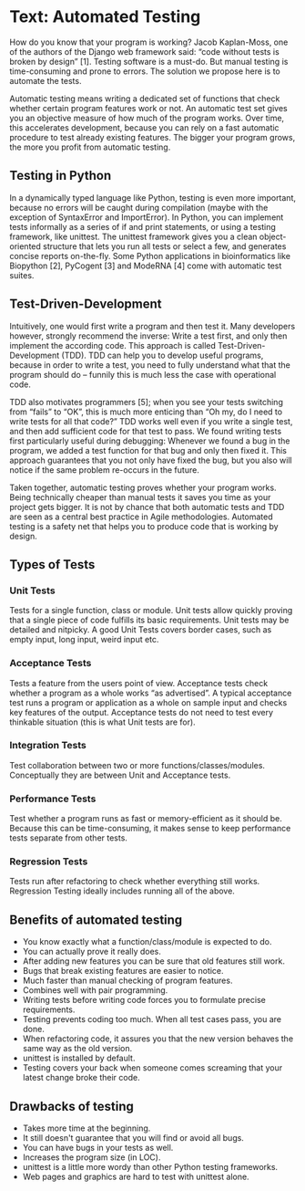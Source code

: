 # Text: Automated Testing
How do you know that your program is working? Jacob Kaplan-Moss, one of the authors of the Django web framework said: “code without tests is broken by design” [1]. Testing software is a must-do. But manual testing is time-consuming and prone to errors. The solution we propose here is to automate the tests.

Automatic testing means writing a dedicated set of functions that check whether certain program features work or not. An automatic test set gives you an objective measure of how much of the program works. Over time, this accelerates development, because you can rely on a fast automatic procedure to test already existing features. The bigger your program grows, the more you profit from automatic testing.

## Testing in Python

In a dynamically typed language like Python, testing is even more important, because no errors will be caught during compilation (maybe with the exception of SyntaxError and ImportError). In Python, you can implement tests informally as a series of if and print statements, or using a testing framework, like unittest. The unittest framework gives you a clean object-oriented structure that lets you run all tests or select a few, and generates concise reports on-the-fly. Some Python applications in bioinformatics like Biopython [2], PyCogent [3] and ModeRNA [4] come with automatic test suites.

## Test-Driven-Development

Intuitively, one would first write a program and then test it. Many developers however, strongly recommend the inverse: Write a test first, and only then implement the according code. This approach is called Test-Driven-Development (TDD). TDD can help you to develop useful programs, because in order to write a test, you need to fully understand what that the program should do – funnily this is much less the case with operational code.

TDD also motivates programmers [5]; when you see your tests switching from “fails” to “OK”, this is much more enticing than “Oh my, do I need to write tests for all that code?” TDD works well even if you write a single test, and then add sufficient code for that test to pass. We found writing tests first particularly useful during debugging: Whenever we found a bug in the program, we added a test function for that bug and only then fixed it. This approach guarantees that you not only have fixed the bug, but you also will notice if the same problem re-occurs in the future.

Taken together, automatic testing proves whether your program works. Being technically cheaper than manual tests it saves you time as your project gets bigger. It is not by chance that both automatic tests and TDD are seen as a central best practice in Agile methodologies. Automated testing is a safety net that helps you to produce code that is working by design.

## Types of Tests

### Unit Tests
Tests for a single function, class or module. Unit tests allow quickly proving that a single piece of code fulfills its basic requirements. Unit tests may be detailed and nitpicky. A good Unit Tests covers border cases, such as empty input, long input, weird input etc.

### Acceptance Tests
Tests a feature from the users point of view. Acceptance tests check whether a program as a whole works “as advertised”. A typical acceptance test runs a program or application as a whole on sample input and checks key features of the output. Acceptance tests do not need to test every thinkable situation (this is what Unit tests are for).

### Integration Tests
Test collaboration between two or more functions/classes/modules. Conceptually they are between Unit and Acceptance tests.

### Performance Tests
Test whether a program runs as fast or memory-efficient as it should be. Because this can be time-consuming, it makes sense to keep performance tests separate from other tests.

### Regression Tests
Tests run after refactoring to check whether everything still works. Regression Testing ideally includes running all of the above.

## Benefits of automated testing
* You know exactly what a function/class/module is expected to do.
* You can actually prove it really does.
* After adding new features you can be sure that old features still work.
* Bugs that break existing features are easier to notice.
* Much faster than manual checking of program features.
* Combines well with pair programming.
* Writing tests before writing code forces you to formulate precise requirements.
* Testing prevents coding too much. When all test cases pass, you are done.
* When refactoring code, it assures you that the new version behaves the same way as the old version.
* unittest is installed by default.
* Testing covers your back when someone comes screaming that your latest change broke their code.

## Drawbacks of testing
* Takes more time at the beginning.
* It still doesn't guarantee that you will find or avoid all bugs.
* You can have bugs in your tests as well.
* Increases the program size (in LOC).
* unittest is a little more wordy than other Python testing frameworks.
* Web pages and graphics are hard to test with unittest alone.
